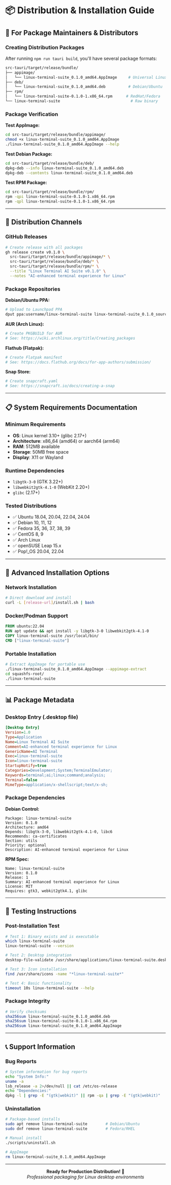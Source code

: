 # 📦 Distribution & Installation Guide

## 🎯 **For Package Maintainers & Distributors**

### **Creating Distribution Packages**

After running `npm run tauri build`, you'll have several package formats:

```bash
src-tauri/target/release/bundle/
├── appimage/
│   └── linux-terminal-suite_0.1.0_amd64.AppImage     # Universal Linux
├── deb/
│   └── linux-terminal-suite_0.1.0_amd64.deb          # Debian/Ubuntu
├── rpm/
│   └── linux-terminal-suite-0.1.0-1.x86_64.rpm      # RedHat/Fedora
└── linux-terminal-suite                               # Raw binary
```

### **Package Verification**

**Test AppImage:**
```bash
cd src-tauri/target/release/bundle/appimage/
chmod +x linux-terminal-suite_0.1.0_amd64.AppImage
./linux-terminal-suite_0.1.0_amd64.AppImage --help
```

**Test Debian Package:**
```bash
cd src-tauri/target/release/bundle/deb/
dpkg-deb --info linux-terminal-suite_0.1.0_amd64.deb
dpkg-deb --contents linux-terminal-suite_0.1.0_amd64.deb
```

**Test RPM Package:**
```bash
cd src-tauri/target/release/bundle/rpm/
rpm -qpi linux-terminal-suite-0.1.0-1.x86_64.rpm
rpm -qpl linux-terminal-suite-0.1.0-1.x86_64.rpm
```

---

## 🏪 **Distribution Channels**

### **GitHub Releases**
```bash
# Create release with all packages
gh release create v0.1.0 \
  src-tauri/target/release/bundle/appimage/* \
  src-tauri/target/release/bundle/deb/* \
  src-tauri/target/release/bundle/rpm/* \
  --title "Linux Terminal AI Suite v0.1.0" \
  --notes "AI-enhanced terminal experience for Linux"
```

### **Package Repositories**

**Debian/Ubuntu PPA:**
```bash
# Upload to Launchpad PPA
dput ppa:username/linux-terminal-suite linux-terminal-suite_0.1.0_source.changes
```

**AUR (Arch Linux):**
```bash
# Create PKGBUILD for AUR
# See: https://wiki.archlinux.org/title/Creating_packages
```

**Flathub (Flatpak):**
```bash
# Create Flatpak manifest
# See: https://docs.flathub.org/docs/for-app-authors/submission/
```

**Snap Store:**
```bash
# Create snapcraft.yaml
# See: https://snapcraft.io/docs/creating-a-snap
```

---

## 📋 **System Requirements Documentation**

### **Minimum Requirements**
- **OS**: Linux kernel 3.10+ (glibc 2.17+)
- **Architecture**: x86_64 (amd64) or aarch64 (arm64)
- **RAM**: 512MB available
- **Storage**: 50MB free space
- **Display**: X11 or Wayland

### **Runtime Dependencies**
- `libgtk-3-0` (GTK 3.22+)
- `libwebkit2gtk-4.1-0` (WebKit 2.20+)
- `glibc` (2.17+)

### **Tested Distributions**
- ✅ Ubuntu 18.04, 20.04, 22.04, 24.04
- ✅ Debian 10, 11, 12
- ✅ Fedora 35, 36, 37, 38, 39
- ✅ CentOS 8, 9
- ✅ Arch Linux
- ✅ openSUSE Leap 15.x
- ✅ Pop!_OS 20.04, 22.04

---

## 🔧 **Advanced Installation Options**

### **Network Installation**
```bash
# Direct download and install
curl -L [release-url]/install.sh | bash
```

### **Docker/Podman Support**
```dockerfile
FROM ubuntu:22.04
RUN apt update && apt install -y libgtk-3-0 libwebkit2gtk-4.1-0
COPY linux-terminal-suite /usr/local/bin/
CMD ["linux-terminal-suite"]
```

### **Portable Installation**
```bash
# Extract AppImage for portable use
./linux-terminal-suite_0.1.0_amd64.AppImage --appimage-extract
cd squashfs-root/
./linux-terminal-suite
```

---

## 📊 **Package Metadata**

### **Desktop Entry (.desktop file)**
```ini
[Desktop Entry]
Version=1.0
Type=Application
Name=Linux Terminal AI Suite
Comment=AI-enhanced terminal experience for Linux
GenericName=AI Terminal
Exec=linux-terminal-suite
Icon=linux-terminal-suite
StartupNotify=true
Categories=Development;System;TerminalEmulator;
Keywords=terminal;ai;linux;command;analysis;
Terminal=false
MimeType=application/x-shellscript;text/x-sh;
```

### **Package Dependencies**

**Debian Control:**
```
Package: linux-terminal-suite
Version: 0.1.0
Architecture: amd64
Depends: libgtk-3-0, libwebkit2gtk-4.1-0, libc6
Recommends: ca-certificates
Section: utils
Priority: optional
Description: AI-enhanced terminal experience for Linux
```

**RPM Spec:**
```spec
Name: linux-terminal-suite
Version: 0.1.0
Release: 1
Summary: AI-enhanced terminal experience for Linux
License: MIT
Requires: gtk3, webkit2gtk4.1, glibc
```

---

## 🧪 **Testing Instructions**

### **Post-Installation Test**
```bash
# Test 1: Binary exists and is executable
which linux-terminal-suite
linux-terminal-suite --version

# Test 2: Desktop integration
desktop-file-validate /usr/share/applications/linux-terminal-suite.desktop

# Test 3: Icon installation
find /usr/share/icons -name "*linux-terminal-suite*"

# Test 4: Basic functionality
timeout 10s linux-terminal-suite --help
```

### **Package Integrity**
```bash
# Verify checksums
sha256sum linux-terminal-suite_0.1.0_amd64.deb
sha256sum linux-terminal-suite-0.1.0-1.x86_64.rpm
sha256sum linux-terminal-suite_0.1.0_amd64.AppImage
```

---

## 📞 **Support Information**

### **Bug Reports**
```bash
# System information for bug reports
echo "System Info:"
uname -a
lsb_release -a 2>/dev/null || cat /etc/os-release
echo "Dependencies:"
dpkg -l | grep -E "(gtk|webkit)" || rpm -qa | grep -E "(gtk|webkit)"
```

### **Uninstallation**
```bash
# Package-based installs
sudo apt remove linux-terminal-suite        # Debian/Ubuntu
sudo dnf remove linux-terminal-suite        # Fedora/RHEL

# Manual install
./scripts/uninstall.sh

# AppImage
rm linux-terminal-suite_0.1.0_amd64.AppImage
```

---

<div align="center">
<b>Ready for Production Distribution! 🚀</b><br>
<i>Professional packaging for Linux desktop environments</i>
</div>